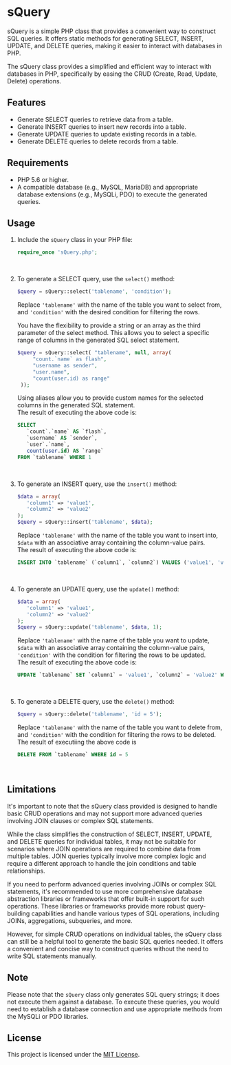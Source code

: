 # sQuery

sQuery is a simple PHP class that provides a convenient way to construct SQL queries. It offers static methods for generating SELECT, INSERT, UPDATE, and DELETE queries, making it easier to interact with databases in PHP.

The sQuery class provides a simplified and efficient way to interact with databases in PHP, specifically by easing the CRUD (Create, Read, Update, Delete) operations.

## Features

- Generate SELECT queries to retrieve data from a table.
- Generate INSERT queries to insert new records into a table.
- Generate UPDATE queries to update existing records in a table.
- Generate DELETE queries to delete records from a table.

## Requirements

- PHP 5.6 or higher.
- A compatible database (e.g., MySQL, MariaDB) and appropriate database extensions (e.g., MySQLi, PDO) to execute the generated queries.

## Usage

1. Include the `sQuery` class in your PHP file:

   ```php
   require_once 'sQuery.php';
   ```
   
<br/>

2. To generate a SELECT query, use the `select()` method:

   ```php
   $query = sQuery::select('tablename', 'condition');
   ```

   Replace `'tablename'` with the name of the table you want to select from, and `'condition'` with the desired condition for filtering the rows.

   You have the flexibility to provide a string or an array as the third parameter of the select method. This allows you to select a specific range of columns in the generated SQL select statement.
   
   ```php
   $query = sQuery::select( "tablename", null, array(
		"count.`name` as flash",
		"username as sender",
		"user.name",
		"count(user.id) as range"
	));
   ```
   Using aliases allow you to provide custom names for the selected columns in the generated SQL statement.\
   The result of executing the above code is:
   
   ```sql
   SELECT 
      `count`.`name` AS `flash`, 
      `username` AS `sender`, 
      `user`.`name`, 
      count(user.id) AS `range` 
   FROM `tablename` WHERE 1
   ```
   
<br/>

3. To generate an INSERT query, use the `insert()` method:

   ```php
   $data = array(
      'column1' => 'value1', 
      'column2' => 'value2'
   );
   $query = sQuery::insert('tablename', $data);
   ```

   Replace `'tablename'` with the name of the table you want to insert into, `$data` with an associative array containing the column-value pairs.\
   The result of executing the above code is:
   
   ```sql
   INSERT INTO `tablename` (`column1`, `column2`) VALUES ('value1', 'value2')
   ```

</br>

4. To generate an UPDATE query, use the `update()` method:

   ```php
   $data = array(
      'column1' => 'value1', 
      'column2' => 'value2'
   );
   $query = sQuery::update('tablename', $data, 1);
   ```

   Replace `'tablename'` with the name of the table you want to update, `$data` with an associative array containing the column-value pairs, `'condition'` with the condition for filtering the rows to be updated.\
   The result of executing the above code is:
   
   ```sql
   UPDATE `tablename` SET `column1` = 'value1', `column2` = 'value2' WHERE 1
   ```
   
<br/>

5. To generate a DELETE query, use the `delete()` method:

   ```php
   $query = sQuery::delete('tablename', 'id = 5');
   ```

   Replace `'tablename'` with the name of the table you want to delete from, and `'condition'` with the condition for filtering the rows to be deleted.\
   The result of executiing the above code is
   
   ```sql
   DELETE FROM `tablename` WHERE id = 5
   ```

<br/>

## Limitations

It's important to note that the sQuery class provided is designed to handle basic CRUD operations and may not support more advanced queries involving JOIN clauses or complex SQL statements.

While the class simplifies the construction of SELECT, INSERT, UPDATE, and DELETE queries for individual tables, it may not be suitable for scenarios where JOIN operations are required to combine data from multiple tables. JOIN queries typically involve more complex logic and require a different approach to handle the join conditions and table relationships.

If you need to perform advanced queries involving JOINs or complex SQL statements, it's recommended to use more comprehensive database abstraction libraries or frameworks that offer built-in support for such operations. These libraries or frameworks provide more robust query-building capabilities and handle various types of SQL operations, including JOINs, aggregations, subqueries, and more.

However, for simple CRUD operations on individual tables, the sQuery class can still be a helpful tool to generate the basic SQL queries needed. It offers a convenient and concise way to construct queries without the need to write SQL statements manually.

## Note

Please note that the `sQuery` class only generates SQL query strings; it does not execute them against a database. To execute these queries, you would need to establish a database connection and use appropriate methods from the MySQLi or PDO libraries.

## License

This project is licensed under the [MIT License](LICENSE).

